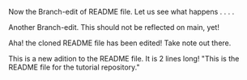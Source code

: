 Now the Branch-edit of README file.
Let us see what happens . . . . 

Another Branch-edit. This should not be reflected on main, yet!

Aha! the cloned README file has been edited!
Take note out there.


This is a new adition to the README file.
It is 2 lines long!
"This is the README file for the tutorial repository."


